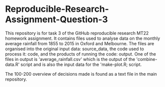 # Reproducible-Research-Assignment-Question-3

This repository is for task 3 of the GitHub reproducible research MT22 homework assignment.
It contains files used to analyse data on the monthly average rainfall from 1855 to 2015 in Oxford and Melbourne.
The files are organised into the original input data: source_data, the code used to process it: code, and the products of running the code: output.
One of the files in output is  'average_rainfall.csv' which is the output of the 'combine-data.R' script and is also the input data for the 'make-plot.R; script.

The 100-200 overview of decisions made is found as a text file in the main repository. 
